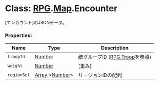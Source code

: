 # Class: [RPG](RPG.md).[Map](RPG.Map.md).Encounter
[エンカウント]のJSONデータ。


### Properties:

| Name | Type | Description |
| --- | --- | --- |
| `troopId` | [Number](Number.md) | 敵グループID ([RPG.Troop](RPG.Troop.md)を参照) |
| `weight` | [Number](Number.md) | [重み] |
| `regionSet` | [Array](Array.md).&lt;[Number](Number.md)&gt; |リージョンIDの配列 |